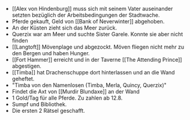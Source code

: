 - [[Alex von Hindenburg]] muss sich mit seinem Vater auseinander setzten bezüglich der Arbeitsbedingungen der Stadtwache.
- Pferde gekauft, Geld von [[Bank of Neverwinter]] abgehoben.
- An der Küsten zieht sich das Meer zurück.
- Querzix war am Meer und suchte Sister Garele. Konnte sie aber nicht finden
- [[Langtoft]] Mövenplage und abgezockt. Möven fliegen nicht mehr zu den Bergen und haben Hunger.
- [[Fort Hammer]] erreicht und in der Taverne [[The Attending Prince]] abgestigen.
- [[Timba]] hat Drachenschuppe dort hinterlassen und an die Wand geheftet.
- "Timba von den Namenlosen (Timba, Merla, Quincy, Querzix)"
- Findet die Axt von [[Murdir Blundaxe]] an der Wand
- 1 Gold/Tag für alle Pferde. Zu zahlen ab 12.8.
- Sumpf und Bibliothek.
- Die ersten 2 Rätsel geschafft.